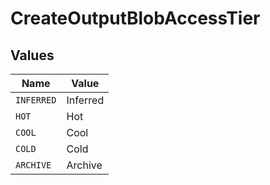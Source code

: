 # CreateOutputBlobAccessTier


## Values

| Name       | Value      |
| ---------- | ---------- |
| `INFERRED` | Inferred   |
| `HOT`      | Hot        |
| `COOL`     | Cool       |
| `COLD`     | Cold       |
| `ARCHIVE`  | Archive    |